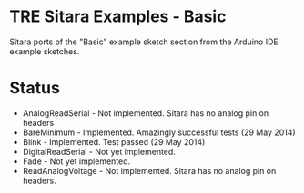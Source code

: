 TRE Sitara Examples - Basic
===========================

Sitara ports of the "Basic" example sketch section from the Arduino IDE example sketches.

Status
======
* AnalogReadSerial 	- Not implemented. Sitara has no analog pin on headers
* BareMinimum 		- Implemented. Amazingly successful tests (29 May 2014)
* Blink 		- Implemented. Test passed (29 May 2014)
* DigitalReadSerial 	- Not yet implemented.
* Fade 			- Not yet implemented.
* ReadAnalogVoltage	- Not implemented. Sitara has no analog pin on headers.
